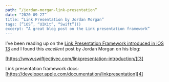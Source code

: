 ```yaml
---
path: “/jordan-morgan-link-presentation“
date: "2020-09-27”
title: “Link Presentation by Jordan Morgan”
tags: [”iOS”, “UIKit”, “Swift”]()
excerpt: “A great blog post on the Link presentation framework”
---
```


<!--alex ignore her-him-->
I’ve been reading up on the [Link Presentation Framework introduced in iOS 13][2] and I found this _excellent_ post by Jordan Morgan on his blog:  


[https://www.swiftjectivec.com/linkpresentation-introduction/][3]

Link presentation framework docs: [https://developer.apple.com/documentation/linkpresentation][4]

[2]:	https://developer.apple.com/videos/play/wwdc2019/262/ "Link Presenation framework, recently introduced in iOS 13 "
[3]:	https://www.swiftjectivec.com/linkpresentation-introduction/
[4]:	https://developer.apple.com/documentation/linkpresentation